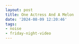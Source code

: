 ```yaml
---
layout: post
title: One Actress And A Melon
date: '2024-08-09 12:20:46'
tags:
- noise
- friday-night-video
---
```


